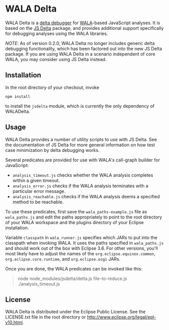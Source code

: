 WALA Delta
==========

WALA Delta is a [delta debugger](http://www.st.cs.uni-saarland.de/dd/) for [WALA](http://wala.sf.net)-based JavaScript analyses. It is based on the [JS Delta](http://github.com/wala/jsdelta) package, and provides additional support specifically for debugging analyses using the WALA libraries.

*NOTE*: As of version 0.2.0, WALA Delta no longer includes generic delta debugging functionality, which has been factored out into the new JS Delta package. If you are using WALA Delta in a scenario independent of core WALA, you may consider using JS Delta instead.

Installation
------------

In the root directory of your checkout, invoke

```
npm install
```

to install the `jsdelta` module, which is currently the only dependency of WALADelta.

Usage
-----

WALA Delta provides a number of utility scripts to use with JS Delta. See the documentation of JS Delta for more general information on how test case minimization by delta debugging works.

Several predicates are provided for use with WALA's call-graph builder for JavaScript:

* `analysis_timeout.js` checks whether the WALA analysis completes within a given timeout.
* `analysis_error.js` checks if the WALA analysis terminates with a particular error message.
* `analysis_reachable.js` checks if the WALA analysis deems a specified method to be reachable.

To use these predicates, first save the `wala_paths-example.js` file as `wala_paths.js` and edit the paths appropriately to point to the root directory of your WALA workspace and the plugins directory of your Eclipse installation.

Variable `classpath` in `wala_runner.js` specifies which JARs to put into the classpath when invoking WALA. It uses the paths specified in `wala_paths.js` and should work out of the box with Eclipse 3.6. For other versions, you'll most likely have to adjust the names of the `org.eclipse.equinox.common`, `org.eclipse.core.runtime`, and `org.eclipse.osgi` JARs.

Once you are done, the WALA predicates can be invoked like this:

> node node_modules/jsdelta/delta.js file-to-reduce.js ./analysis_timeout.js

License
-------

WALA Delta is distributed under the Eclipse Public License.  See the LICENSE.txt file in the root directory or <a href="http://www.eclipse.org/legal/epl-v10.html">http://www.eclipse.org/legal/epl-v10.html</a>.  
